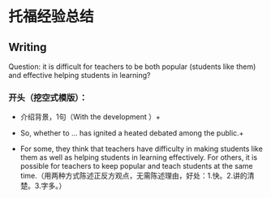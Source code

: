 # 托福经验总结

## Writing
Question: it is difficult for teachers to be both popular (students like them) and effective helping students in learning?

### 开头（挖空式模版）：

* 介绍背景，1句（With the development ）+

* So, whether to ... has ignited a heated debated among the public.+

* For some, they think that teachers have difficulty in making students like them as well as helping students in learning effectively. For others, it is possible for teachers to keep popular and teach students at the same time.（用两种方式陈述正反方观点，无需陈述理由，好处：1.快。2.讲的清楚。3.字多。）
